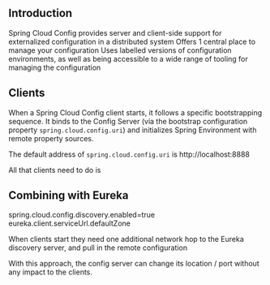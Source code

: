 ## Introduction

Spring Cloud Config provides server and client-side support for externalized configuration in a distributed system
Offers 1 central place to manage your configuration
Uses labelled versions of configuration environments, as well as being accessible to a wide range of tooling for managing the configuration


## Clients

When a Spring Cloud Config client starts, it follows a specific bootstrapping sequence.
It binds to the Config Server (via the bootstrap configuration property `spring.cloud.config.uri`) and initializes Spring Environment with remote property sources.

The default address of `spring.cloud.config.uri` is http://localhost:8888

All that clients need to do is
 
  
 
## Combining with Eureka

spring.cloud.config.discovery.enabled=true
eureka.client.serviceUrl.defaultZone

When clients start they need one additional network hop to the Eureka discovery server, and pull in the remote configuration

With this approach, the config server can change its location / port without any impact to the clients.